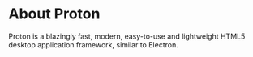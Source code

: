 # About Proton
Proton is a blazingly fast, modern, easy-to-use and lightweight HTML5 desktop application framework, similar to Electron.
